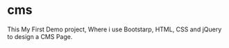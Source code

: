 # cms
This My First Demo project, Where i use Bootstarp, HTML, CSS and jQuery  to design a CMS Page.

